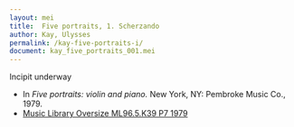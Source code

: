 ```yaml
---
layout: mei
title:  Five portraits, 1. Scherzando
author: Kay, Ulysses
permalink: /kay-five-portraits-i/
document: kay_five_portraits_001.mei
---
```

Incipit underway
- In *Five portraits: violin and piano.* New York, NY: Pembroke Music Co., 1979.
- <a href="https://tufts-primo.hosted.exlibrisgroup.com/permalink/f/bnf7qa/01TUN_ALMA21100935600003851" target="_blank">Music Library Oversize ML96.5.K39 P7 1979</a>
